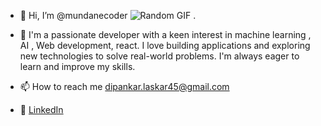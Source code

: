 - 👋 Hi, I’m @mundanecoder
![Random GIF](https://media.giphy.com/media/3oKIPnAiaMCws8nOsE/giphy.gif) .                                                                                                      <br>



- 👀 I'm a passionate developer with a keen interest in  machine learning , AI , Web development, react. I love building applications and exploring new technologies to solve real-world problems.        I'm always eager to learn and improve my skills.
- 📫 How to reach me dipankar.laskar45@gmail.com
- 💼 [LinkedIn](https://www.linkedin.com/in/your-profile](https://www.linkedin.com/in/dipankar-laskar-925a268a/))









